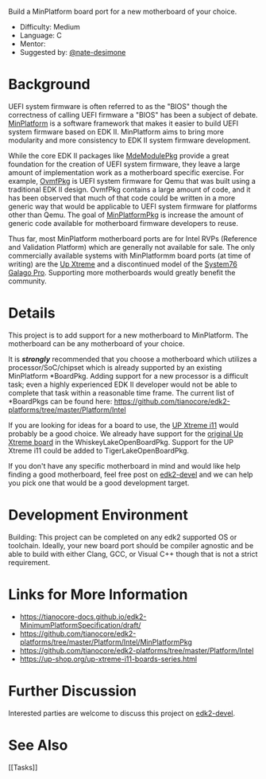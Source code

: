 Build a MinPlatform board port for a new motherboard of your choice.

* Difficulty: Medium
* Language: C
* Mentor: 
* Suggested by: [@nate-desimone](https://github.com/nate-desimone)

# Background
UEFI system firmware is often referred to as the "BIOS" though the correctness of calling UEFI firmware a "BIOS" has been a subject of debate. [MinPlatform](https://tianocore-docs.github.io/edk2-MinimumPlatformSpecification/draft/) is a software framework that makes it easier to build UEFI system firmware based on EDK II. MinPlatform aims to bring more modularity and more consistency to EDK II system firmware development.

While the core EDK II packages like [MdeModulePkg](https://github.com/tianocore/edk2/tree/master/MdeModulePkg) provide a great foundation for the creation of UEFI system firmware, they leave a large amount of implementation work as a motherboard specific exercise. For example, [OvmfPkg](https://github.com/tianocore/edk2/tree/master/OvmfPkg) is UEFI system firmware for Qemu that was built using a traditional EDK II design. OvmfPkg contains a large amount of code, and it has been observed that much of that code could be written in a more generic way that would be applicable to UEFI system firmware for platforms other than Qemu. The goal of [MinPlatformPkg](https://github.com/tianocore/edk2-platforms/tree/master/Platform/Intel/MinPlatformPkg) is increase the amount of generic code available for motherboard firmware developers to reuse.

Thus far, most MinPlatform motherboard ports are for Intel RVPs (Reference and Validation Platform) which are generally not available for sale. The only commercially available systems with MinPlatformm board ports (at time of writing) are the [Up Xtreme](https://up-board.org/up-xtreme/) and a discontinued model of the [System76 Galago Pro](https://system76.com/guides/galp3). Supporting more motherboards would greatly benefit the community.

# Details
This project is to add support for a new motherboard to MinPlatform. The motherboard can be any motherboard of your choice.

It is ***strongly*** recommended that you choose a motherboard which utilizes a processor/SoC/chipset which is already supported by an existing MinPlatform *BoardPkg. Adding support for a new processor is a difficult task; even a highly experienced EDK II developer would not be able to complete that task within a reasonable time frame. The current list of *BoardPkgs can be found here: https://github.com/tianocore/edk2-platforms/tree/master/Platform/Intel

If you are looking for ideas for a board to use, the [UP Xtreme i11](https://up-shop.org/up-xtreme-i11-boards-series.html) would probably be a good choice. We already have support for the [original Up Xtreme board](https://up-shop.org/up-xtreme-series.html) in the WhiskeyLakeOpenBoardPkg. Support for the UP Xtreme i11 could be added to TigerLakeOpenBoardPkg.

If you don't have any specific motherboard in mind and would like help finding a good motherboard, feel free post on [edk2-devel](https://edk2.groups.io/g/devel) and we can help you pick one that would be a good development target.

# Development Environment
Building: This project can be completed on any edk2 supported OS or toolchain. Ideally, your new board port should be compiler agnostic and be able to build with either Clang, GCC, or Visual C++ though that is not a strict requirement.

# Links for More Information
* https://tianocore-docs.github.io/edk2-MinimumPlatformSpecification/draft/
* https://github.com/tianocore/edk2-platforms/tree/master/Platform/Intel/MinPlatformPkg
* https://github.com/tianocore/edk2-platforms/tree/master/Platform/Intel
* https://up-shop.org/up-xtreme-i11-boards-series.html

# Further Discussion
Interested parties are welcome to discuss this project on [edk2-devel](https://edk2.groups.io/g/devel).

# See Also
[[Tasks]]